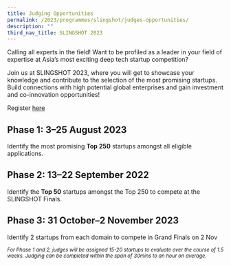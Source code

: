 ```yaml
---
title: Judging Opportunities
permalink: /2023/programmes/slingshot/judges-opportunities/
description: ""
third_nav_title: SLINGSHOT 2023
---
```

Calling all experts in the field! Want to be profiled as a leader in your field of expertise at Asia’s most exciting deep tech startup competition?

Join us at SLINGSHOT 2023, where you will get to showcase your knowledge and contribute to the selection of the most promising startups. Build connections with high potential global enterprises and gain investment and co-innovation opportunities!

Register [here](https://web.micepad.co/slingshot-2023-judges/registration/tickets?lang=en)

## Phase 1: 3–25 August 2023

Identify the most promising **Top 250** startups amongst all eligible applications.

## Phase 2: 13–22 September 2022

Identify the **Top 50** startups amongst the Top 250 to compete at the SLINGSHOT Finals.

## Phase 3: 31 October–2 November 2023

Identify 2 startups from each domain to compete in Grand Finals on 2 Nov

<sup>*For Phase 1 and 2, judges will be assigned 15-20 startups to evaluate over the course of 1.5 weeks. Judging can be completed within the span of 30mins to an hour on average.*</sup>

